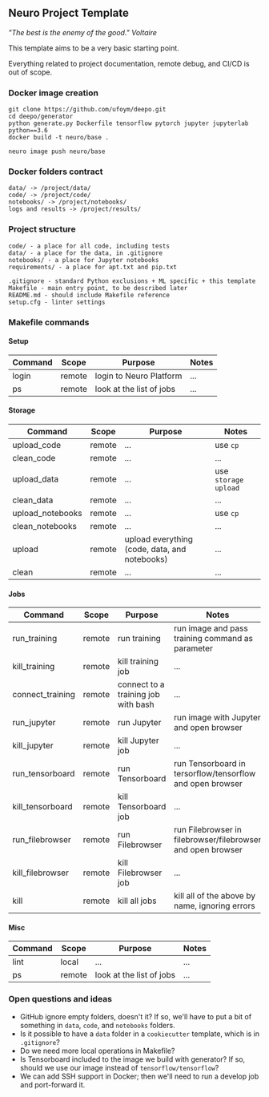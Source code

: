 ## Neuro Project Template 

_"The best is the enemy of the good." Voltaire_

This template aims to be a very basic starting point. 

Everything related to project documentation, remote debug, and CI/CD is out of scope.

### Docker image creation

```
git clone https://github.com/ufoym/deepo.git
cd deepo/generator
python generate.py Dockerfile tensorflow pytorch jupyter jupyterlab python==3.6
docker build -t neuro/base .
```

```
neuro image push neuro/base
```


### Docker folders contract

```
data/ -> /project/data/
code/ -> /project/code/
notebooks/ -> /project/notebooks/
logs and results -> /project/results/
```


### Project structure

```
code/ - a place for all code, including tests
data/ - a place for the data, in .gitignore
notebooks/ - a place for Jupyter notebooks
requirements/ - a place for apt.txt and pip.txt

.gitignore - standard Python exclusions + ML specific + this template
Makefile - main entry point, to be described later
README.md - should include Makefile reference
setup.cfg - linter settings
```


### Makefile commands

#### Setup 
| Command | Scope | Purpose | Notes |
|---|---|---|---|
| login | remote | login to Neuro Platform | ... |
| ps | remote | look at the list of jobs | ... |

#### Storage
| Command | Scope | Purpose | Notes |
|---|---|---|---|
| upload_code | remote | ... | use `cp` |
| clean_code | remote | ... | ... |
| upload_data | remote | ... | use `storage upload` |
| clean_data | remote | ... | ... |
| upload_notebooks | remote | ... | use `cp` |
| clean_notebooks | remote | ... | ... |
| upload | remote | upload everything (code, data, and notebooks) | ... |
| clean | remote | ... | ... |

#### Jobs
| Command | Scope | Purpose | Notes |
|---|---|---|---|
| run_training | remote | run training | run image and pass training command as parameter |
| kill_training | remote | kill training job | ... |
| connect_training | remote | connect to a training job with bash | ... |
| run_jupyter | remote | run Jupyter | run image with Jupyter and open browser |
| kill_jupyter | remote | kill Jupyter job | ... |
| run_tensorboard | remote | run Tensorboard | run Tensorboard in tersorflow/tensorflow and open browser |
| kill_tensorboard | remote | kill Tensorboard job | ... |
| run_filebrowser | remote | run Filebrowser | run Filebrowser in filebrowser/filebrowser and open browser |
| kill_filebrowser | remote | kill Filebrowser job | ... |
| kill | remote | kill all jobs | kill all of the above by name, ignoring errors |

#### Misc
| Command | Scope | Purpose | Notes |
|---|---|---|---|
| lint | local | ... | ... |
| ps | remote | look at the list of jobs | ... |


### Open questions and ideas

* GitHub ignore empty folders, doesn't it? If so, we'll have to put a bit of something 
in `data`, `code`, and `notebooks` folders.
* Is it possible to have a `data` folder in a `cookiecutter` template, 
which is in `.gitignore`? 
* Do we need more local operations in Makefile?
* Is Tensorboard included to the image we build with generator? 
If so, should we use our image instead of `tensorflow/tensorflow`?
* We can add SSH support in Docker; then we'll need to run a develop job 
and port-forward it.
